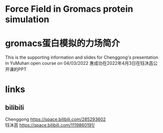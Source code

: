 # Force Field in Gromacs protein simulation
# gromacs蛋白模拟的力场简介
This is the supporting information and slides for Chenggong's presentation in YuMuhan open course on 04/03/2022
惠成功在2022年4月3日在钰沐菡公开课的PPT

# links
## bilibili
Chenggong  https://space.bilibili.com/285293602  
钰沐菡 https://space.bilibili.com/1119860191/  
